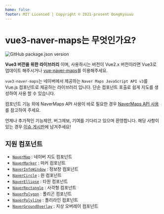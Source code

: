 ```yaml
---
home: false
footer: MIT Licensed | Copyright © 2021-present DongKyuuuu
---
```


# vue3-naver-maps는 무엇인가요?

![GitHub package.json version](https://img.shields.io/github/package-json/v/dongkyuuuu/vue3-naver-maps)&nbsp;

<Map />

**Vue3 버전을 위한 라이브러리** 이며, 사용하시는 버전이 Vue2.x 버전이라면 Vue3로 업데이트 해주시거나 [vue-naver-maps](https://github.com/Shin-JaeHeon/vue-naver-maps)를 이용해주세요.

`vue3-naver-maps`는 네이버에서 제공하는 `Naver Maps JavaScript API v3`를 Vue.js 컴포넌트로 제공하는 라이브러리 입니다. 단순 컴포넌트 호출로 쉽게 지도를 생성하여 사용 할 수 있습니다.

컴포넌트 기능 외에 NaverMaps API 사용이 바로 필요한 경우 [NaverMaps API 사용](start/guide.md)를 참고하여 주세요.

언제나 추가적인 기능제안, 버그제보, 기여를 기다리고 있으며 환영합니다. 해당 사항이 있는 경우 [이슈 게시판](https://github.com/Dongkyuuuu/vue3-naver-maps/issues)에 남겨주세요!

<!-- 컴포넌트 호출 후, 해당 Object를 전달받아 직접 제어할 수 있습니다. 자세한 내용에서 확인 할 수 있습니다. -->

<!-- 타입스크립트를 이용하여 제작되었으며, [타입스크립트](./types/index.md) 프로젝트에서 사용 가능합니다. -->

## 지원 컴포넌트

- [`NaverMap`](components/Maps.md) : 네이버 지도 컴포넌트
- [`NaverMarker`](components/Marker.md) : 마커 컴포넌트
- [`NaverInfoWindow`](components/Infowindow.md) : 정보창 컴포넌트
- [`NaverCircle`](components/Circle.md) : 원 컴포넌트
- [`NaverEllipse`](components/Ellipse.md) : 타원 컴포넌트
- [`NaverRectangle`](components/Rectangle.md) : 사각형 컴포넌트
- [`NaverPolygon`](components/Polygon.md) : 폴리곤 컴포넌트
- [`NaverPolyline`](components/Polyline.md) : 폴리라인 컴포넌트
- [`NaverGroundOverlay`](components/GroundOverlay.md) : 지상 오버레이 컴포넌트
<!-- - `NaverCustomOverlay` : 사용자정의 오버레이 컴포넌트 -->
